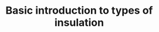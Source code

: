---
layout: link
link_url: https://www.insulation-info.co.uk/insulation-types
title: Basic introduction to types of insulation
source: Insulation Info (industry source)
card: Insulate the roof
petal: 
task: 
---